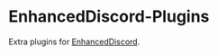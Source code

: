 # EnhancedDiscord-Plugins
Extra plugins for [EnhancedDiscord](https://github.com/joe27g/EnhancedDiscord/tree/beta).
